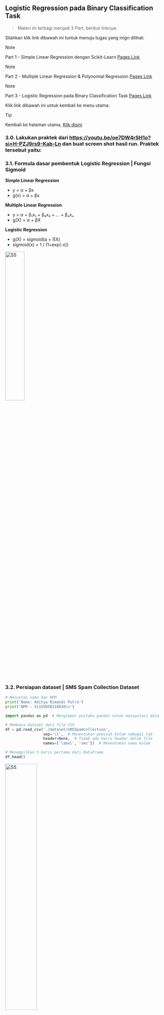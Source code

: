 ## Logistic Regression pada Binary Classification Task

> Materi ini terbagi menjadi 3 Part, berikut linknya:

Silahkan klik link dibawah ini tuntuk menuju tugas yang inign dilihat:

> [!NOTE]
> Part 1 - Simple Linear Regression dengan Scikit-Learn [Pages Link](https://github.com/AdityaR-AI/MLC/tree/main/P2/Regresi_I.md)

> [!NOTE]
> Part 2 - Multiple Linear Regression & Polynomial Regression [Pages Link](https://github.com/AdityaR-AI/MLC/tree/main/P2/Regresi_II.md)

> [!NOTE]
> Part 3 - Logistic Regression pada Binary Classification Task [Pages Link](https://github.com/AdityaR-AI/MLC/tree/main/P2/Regresi_III.md)

Klik link dibawah ini untuk kembali ke menu utama:

> [!TIP]
> Kembali ke halaman utama, [Klik disini](https://github.com/AdityaR-AI/MLC/tree/main/)

### 3.0. Lakukan praktek dari https://youtu.be/oe7DW4rSH1o?si=H-PZJ9rs9-Kab-Ln  dan buat screen shot hasil run. Praktek tersebut yaitu:

### 3.1. Formula dasar pembentuk Logistic Regression | Fungsi Sigmoid

**Simple Linear Regression**
  - y = α + βx
  - g(x) = α + βx 

**Multiple Linear Regression**
  - y = α + β₁x₁ + β₂x₂ + ... + βₙxₙ
  - g(X) = α + βX

**Logistic Regression**
  - g(X) = sigmoid(a + ẞX)
  - sigmoid(x) = 1 / (1+exp(-x))

<img src="https://raw.githubusercontent.com/AdityaR-AI/MLC/main/P2/a.png?raw=true" alt="SS" width="35%"/>

### 3.2. Persiapan dataset | SMS Spam Collection Dataset

```python
# Mencetak nama dan NPM
print('Nama: Aditya Rimandi Putra')
print('NPM : 41155050210030\n')

import pandas as pd  # Mengimpor pustaka pandas untuk manipulasi data

# Membaca dataset dari file CSV
df = pd.read_csv('./dataset/SMSSpamCollection',
                 sep='\t',  # Menentukan pemisah kolom sebagai tab
                 header=None,  # Tidak ada baris header dalam file
                 names=['label', 'sms'])  # Menentukan nama kolom

# Menampilkan 5 baris pertama dari DataFrame
df.head()
```

<img src="https://raw.githubusercontent.com/AdityaR-AI/MLC/main/P2/pics/2c1.png?raw=true" alt="SS" width="45%"/>

```python
# Menghitung jumlah setiap label (spam dan ham)
df['label'].value_counts()
```

<img src="https://raw.githubusercontent.com/AdityaR-AI/MLC/main/P2/pics/2c2.png?raw=true" alt="SS" width="28%"/>

### 3.3. Pembagian training dan testing set

```python
# Mencetak nama dan NPM
print('Nama: Aditya Rimandi Putra')
print('NPM : 41155050210030\n')

from sklearn.preprocessing import LabelBinarizer  # Mengimpor LabelBinarizer untuk mengubah label menjadi format biner
X = df['sms'].values  # Mengambil nilai SMS dari DataFrame
y = df['label'].values  # Mengambil nilai label dari DataFrame

# Membuat objek LabelBinarizer dan mengubah label menjadi format biner
lb = LabelBinarizer()
y = lb.fit_transform(y).ravel()  # Transformasi dan meratakan array hasil

# Menampilkan kelas yang ada setelah binarisasi
lb.classes_
```

<img src="https://raw.githubusercontent.com/AdityaR-AI/MLC/main/P2/pics/2c3.png?raw=true" alt="SS" width="28%"/>

```python
from sklearn.model_selection import train_test_split  # Mengimpor fungsi untuk membagi dataset
X_train, X_test, y_train, y_test = train_test_split(X, y, test_size=0.25, random_state=0)  # Membagi data menjadi set pelatihan dan pengujian

# Menampilkan data pelatihan
print(X_train, '\n')
print(y_train)
```

<img src="https://raw.githubusercontent.com/AdityaR-AI/MLC/main/P2/pics/2c4.png?raw=true" alt="SS" width="95%"/>

### 3.4. Feature extraction dengan TF-IDF

```python
# Mencetak nama dan NPM
print('Nama: Aditya Rimandi Putra')
print('NPM : 41155050210030\n')

from sklearn.feature_extraction.text import TfidfVectorizer  # Mengimpor TfidfVectorizer untuk mengubah teks menjadi representasi numerik

# Membuat objek TfidfVectorizer dengan mengabaikan kata-kata umum (stop words)
vectorizer = TfidfVectorizer(stop_words='english')

# Mengubah data pelatihan menjadi representasi TF-IDF
X_train_tfidf = vectorizer.fit_transform(X_train)

# Mengubah data pengujian menjadi representasi TF-IDF menggunakan vektor yang sama
X_test_tfidf = vectorizer.transform(X_test)

# Menampilkan representasi TF-IDF dari data pelatihan
print(X_train_tfidf)
```

<img src="https://raw.githubusercontent.com/AdityaR-AI/MLC/main/P2/pics/2c5.png?raw=true" alt="SS" width="32%"/>

### 3.5. Binary Classification dengan Logistic Regression

```python
# Mencetak nama dan NPM
print('Nama: Aditya Rimandi Putra')
print('NPM : 41155050210030\n')

from sklearn.linear_model import LogisticRegression  # Mengimpor LogisticRegression dari scikit-learn

# Membuat objek model Logistic Regression
model = LogisticRegression()

# Melatih model menggunakan data pelatihan TF-IDF dan label
model.fit(X_train_tfidf, y_train)

# Memprediksi label untuk data pengujian TF-IDF
y_pred = model.predict(X_test_tfidf)

# Menampilkan 5 prediksi pertama beserta SMS yang sesuai
for pred, sms in zip(y_pred[:5], X_test[:5]):
    print(f'PRED: {pred} SMS: {sms}\n')
```

<img src="https://raw.githubusercontent.com/AdityaR-AI/MLC/main/P2/pics/2c6.png?raw=true" alt="SS" width="95%"/>


### 3.6. Evaluation Metrics pada Binary Classification Task

> Terdiri dari

<ul>
  <li>Confusion Matrix</li>
  <li>Accuracy</li>
  <li>Precission & Recall</li>
  <li>F1 Score</li>
  <li>ROC</li>
</ul>

<strong>Dengan Terminologi Dasar</strong> 
<ul> 
  <li>True Positive (TP)</li> 
  <li>True Negative (TN)</li> 
  <li>False Positive (FP)</li> 
  <li>False Negative (FN)</li> 
</ul>

### 3.7. Pengenalan Confusion Matrix

```python
# Mencetak nama dan NPM
print('Nama: Aditya Rimandi Putra')
print('NPM : 41155050210030\n')

from sklearn.metrics import confusion_matrix  # Mengimpor fungsi confusion_matrix dari scikit-learn

# Membuat matriks kebingungan (confusion matrix) berdasarkan label sebenarnya dan prediksi
matrix = confusion_matrix(y_test, y_pred)

# Menampilkan matriks kebingungan
matrix
```

<img src="https://raw.githubusercontent.com/AdityaR-AI/MLC/main/P2/pics/2c7.png?raw=true" alt="SS" width="30%"/>

```python
# Mengambil nilai TN, FP, FN, TP dari matriks kebingungan
tn, fp, fn, tp = matrix.ravel()

# Mencetak nilai TN, FP, FN, TP
print(f'TN: {tn}')
print(f'FP: {fp}')
print(f'FN: {fn}')
print(f'TP: {tp}')
```

<img src="https://raw.githubusercontent.com/AdityaR-AI/MLC/main/P2/pics/2c8.png?raw=true" alt="SS" width="10%"/>

```python
import matplotlib.pyplot as plt  # Mengimpor pustaka matplotlib untuk visualisasi

# Menampilkan matriks kebingungan sebagai gambar
plt.matshow(matrix)  # Menggunakan matshow untuk menampilkan matriks kebingungan

plt.colorbar()  # Menambahkan bar warna untuk menunjukkan skala nilai
plt.title('Confusion Matrix')  # Menambahkan judul pada grafik
plt.ylabel('True label')  # Menambahkan label pada sumbu y
plt.xlabel('Predicted label')  # Menambahkan label pada sumbu x
plt.show()  # Menampilkan grafik
```

<img src="https://raw.githubusercontent.com/AdityaR-AI/MLC/main/P2/pics/2c9.png?raw=true" alt="SS" width="35%"/>

### 3.8. Pengenalan Accuracy Score

Accuracy (Akurasi) merupakan pengukuran proporsi prediksi yang benar dari total prediksi. Rumus akurasi adalah:

> Akurasi = TP+TN / TP+TN+FP+FN = (Jumlah prediksi benar) / (Jumlah total prediksi)

Contohnya, jika model Anda memprediksi 100 data dan 90 di antaranya benar, maka akurasinya adalah 90%.

Referensi: https://en.wikipedia.org/wiki/Accuracy_and_precision

```python
# Mencetak nama dan NPM
print('Nama: Aditya Rimandi Putra')
print('NPM : 41155050210030\n')

from sklearn.metrics import accuracy_score  # Mengimpor fungsi accuracy_score dari scikit-learn

# Menghitung dan menampilkan akurasi model
accuracy = accuracy_score(y_test, y_pred)
accuracy
```

<img src="https://raw.githubusercontent.com/AdityaR-AI/MLC/main/P2/pics/2c10.png?raw=true" alt="SS" width="25%"/>

### 3.9. Pengenalan Precision dan Recall

**Precission & Recall**

Selain menggunakan accuracy, performa dari suatu classifier umumnya juga diukur berdasarkan nilai Precission dan Recall.

Referensi: https://en.wikipedia.org/wiki/Precision_and_recall

**Precission or Positive Predictive Value (PPV)**

> Precission = TP / TP+FP

Referensi: https://en.wikipedia.org/wiki/Positive_and_negative_predictive_values

```python
# Mencetak nama dan NPM
print('Nama: Aditya Rimandi Putra')
print('NPM : 41155050210030\n')

from sklearn.metrics import precision_score  # Mengimpor fungsi precision_score dari scikit-learn

# Menghitung dan menampilkan presisi model
precision = precision_score(y_test, y_pred)
precision
```

<img src="https://raw.githubusercontent.com/AdityaR-AI/MLC/main/P2/pics/2c11.png?raw=true" alt="SS" width="25%"/>

**Recall or True Positive Rate (TPR) or Sensitivity**

> Recall = TP / TP+FN

Referensi: https://en.wikipedia.org/wiki/Sensitivity_and_specificity

```python
# Mencetak nama dan NPM
print('Nama: Aditya Rimandi Putra')
print('NPM : 41155050210030\n')

from sklearn.metrics import recall_score  # Mengimpor fungsi recall_score dari scikit-learn

# Menghitung dan menampilkan recall model
recall = recall_score(y_test, y_pred)
recall
```

<img src="https://raw.githubusercontent.com/AdityaR-AI/MLC/main/P2/pics/2c12.png?raw=true" alt="SS" width="25%"/>

### 3.10. Pengenalan F1 Score | F1 Measure

**F1-Score**

F1-score atau F1-measure adalah harmonic mean dari precission dan recall.

> F1 score = precission × recall / precission + recall

Referensi: https://en.wikipedia.org/wiki/F-score

```python
# Mencetak nama dan NPM
print('Nama: Aditya Rimandi Putra')
print('NPM : 41155050210030\n')

from sklearn.metrics import f1_score  # Mengimpor fungsi f1_score dari scikit-learn

# Menghitung dan menampilkan F1-score model
f1_score(y_test, y_pred)

```

<img src="https://raw.githubusercontent.com/AdityaR-AI/MLC/main/P2/pics/2c13.png?raw=true" alt="SS" width="25%"/>

### 3.11. Pengenalan ROC | Receiver Operating Characteristic

**ROC: Receiver Operating Characteristic**

ROC menawarkan visualisasi terhadap performa dari classifier dengan membandingkan nilai Recall (TPR) dan nilai Fallout (FPR)

> fallout = FP / TN+FP

Referensi: https://en.wikipedia.org/wiki/Receiver_operating_characteristic

<img src="https://raw.githubusercontent.com/AdityaR-AI/MLC/main/P2/b.png?raw=true" alt="SS" width="40%"/>

```python
# Mencetak nama dan NPM
print('Nama: Aditya Rimandi Putra')
print('NPM : 41155050210030\n')

from sklearn.metrics import roc_curve, auc  # Mengimpor fungsi roc_curve dan auc dari scikit-learn
import matplotlib.pyplot as plt  # Mengimpor matplotlib untuk visualisasi

# Menghitung probabilitas prediksi dari model
prob_estimates = model.predict_proba(X_test_tfidf)

# Menghitung False Positive Rate (FPR), True Positive Rate (TPR), dan threshold
fpr, tpr, threshold = roc_curve(y_test, prob_estimates[:, 1])

# Menghitung Area Under the Curve (AUC)
nilai_auc = auc(fpr, tpr)

# Memvisualisasikan ROC Curve
plt.plot(fpr, tpr, 'b', label=f'AUC={nilai_auc:.2f}')  # Plot ROC Curve
plt.plot([0, 1], [0, 1], 'r--', label='Random Classifier')  # Garis acuan untuk classifier acak
plt.title('ROC: Receiver Operating Characteristic')  # Judul plot
plt.xlabel('Fallout or False Positive Rate')  # Label sumbu X
plt.ylabel('Recall or True Positive Rate')  # Label sumbu Y
plt.legend()  # Menampilkan legenda
plt.show()  # Menampilkan plot
```

<img src="https://raw.githubusercontent.com/AdityaR-AI/MLC/main/P2/pics/2c14.png?raw=true" alt="SS" width="60%"/>

> [!TIP]
> Kembali ke halaman utama, [Klik disini](https://github.com/AdityaR-AI/MLC/tree/main/)


